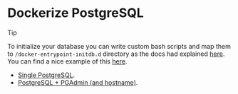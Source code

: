# Dockerize PostgreSQL

> [!TIP]
>
> To initialize your database you can write custom bash scripts and map them to `/docker-entrypoint-initdb.d` directory as the docs had explained [here](https://github.com/docker-library/docs/blob/master/postgres/README.md#initialization-scripts). You can find a nice example of this [here](https://github.com/kasir-barati/nestjs-query/blob/dd94855c9f52e89b7c98ed1e501678c233343955/examples/docker-compose.yml#L7).

- [Single PostgreSQL](../../docker-compose-files/postgres/postgresql/README.md).
- [PostgreSQL + PGAdmin (and hostname)](../../docker-compose-files/postgres/postgres-pgadmin/README.md).
